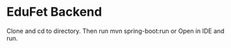 EduFet Backend
======

Clone and cd to directory.
Then run mvn spring-boot:run
or Open in IDE and run.
